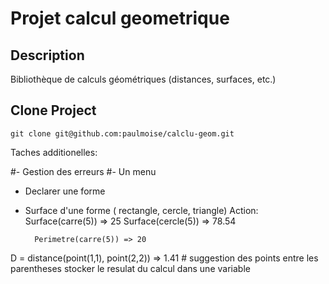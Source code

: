 # Projet calcul geometrique

## Description
Bibliothèque de calculs géométriques (distances, surfaces, etc.)

## Clone Project
`git clone git@github.com:paulmoise/calclu-geom.git`   





Taches additionelles:

#- Gestion des erreurs
#- Un menu
- Declarer une forme 
- Surface d'une forme ( rectangle, cercle, triangle)
Action: Surface(carre(5)) => 25
        Surface(cercle(5)) => 78.54

        Perimetre(carre(5)) => 20

D = distance(point(1,1), point(2,2)) => 1.41 # suggestion des points entre les parentheses
stocker le resulat du calcul dans une variable



